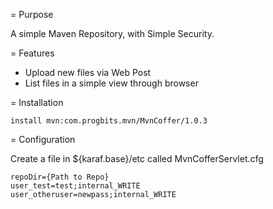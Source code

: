 = Purpose


A simple Maven Repository, with Simple Security.

= Features


* Upload new files via Web Post
* List files in a simple view through browser

= Installation

```
install mvn:com.progbits.mvn/MvnCoffer/1.0.3
```

= Configuration

Create a file in ${karaf.base}/etc called MvnCofferServlet.cfg
```
repoDir={Path to Repo}
user_test=test;internal_WRITE
user_otheruser=newpass;internal_WRITE
```